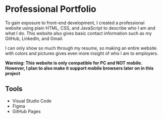 # Professional Portfolio

To gain exposure to  front-end development, I created a professional website 
using plain HTML, CSS, and JavaScript to describe who I am and what I do. This 
website also gives basic contact information such as my GitHub, LinkedIn, 
and Gmail.

I can only show so much through my resume, so making an entire website with colors and
pictures gives even more insight of who I am to employers.

**Warning: This website is only compatible for PC and NOT mobile. However,
I plan to also make it support mobile browsers later on in this project**
## Tools

- Visual Studio Code
- Figma
- GitHub Pages
